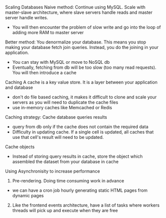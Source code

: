 Scaling Databases
Naive method:
Continue using MySQL. Scale with master-slave architecture, where slave servers handle reads and master server handle writes.
- You will then encounter the problem of slow write and go into the loop of adding more RAM to master server

Better method:
You denormalize your database. This means you stop making your database fetch join queries. Instead, you do the joining in your application.
- You can stay with MySQL or move to NoSQL db
- Eventually, fetching from db will be too slow (too many read requests). You will then introduce a cache

Caching
A cache is a key value store. It is a layer between your application and database
- don't do file based caching, it makes it difficult to clone and scale your servers as you will need to duplicate the cache files
- use in-memory caches like Memcached or Redis

Caching strategy:
Cache database queries results
- query from db only if the cache does not contain the required data
- Difficulty in updating cache. If a single cell is updated, all caches that use that cell's result will need to be updated.

Cache objects
- Instead of storing query results in cache, store the object which assembled the dataset from your database in cache

Using Asynchronisity to increase performance
1. Pre-rendering. Doing time consuming work in advance
- we can have a cron job hourly generating static HTML pages from dynamic pages 

2. Like the frontend events architecture, have a list of tasks where workers threads will pick up and execute when they are free